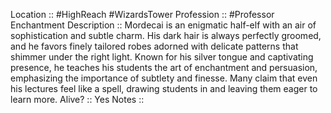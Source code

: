 Location :: #HighReach #WizardsTower
Profession :: #Professor Enchantment
Description :: Mordecai is an enigmatic half-elf with an air of sophistication and subtle charm. His dark hair is always perfectly groomed, and he favors finely tailored robes adorned with delicate patterns that shimmer under the right light. Known for his silver tongue and captivating presence, he teaches his students the art of enchantment and persuasion, emphasizing the importance of subtlety and finesse. Many claim that even his lectures feel like a spell, drawing students in and leaving them eager to learn more.
Alive? :: Yes
Notes :: 